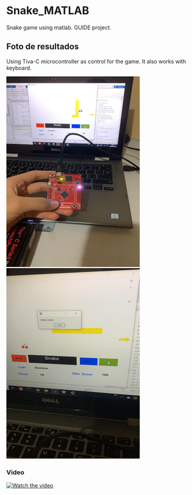# Snake_MATLAB
Snake game using matlab. GUIDE project.

## Foto de resultados 
Using Tiva-C microcontroller as control for the game. It also works with keyboard.


<img src="/photo1.JPG" width="350" height="500">

<img src="/photo2.JPG" width="350" height="500">


### Video
[![Watch the video](https://9to5mac.com/wp-content/uploads/sites/6/2017/08/youtube_logo_dark.jpg)](https://youtu.be/f8Mdt3KqO9c)
